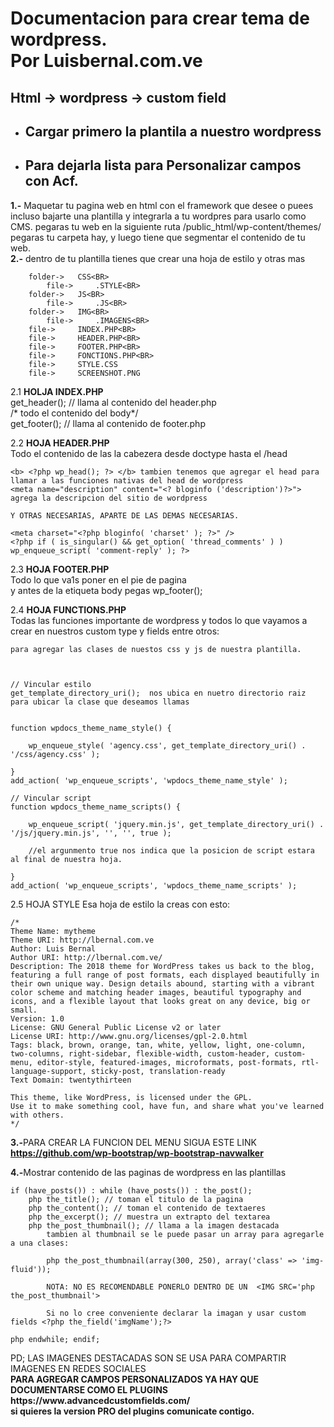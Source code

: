 <h1>Documentacion para crear tema de wordpress.<br>
Por Luisbernal.com.ve</h1>

<h2>Html -> wordpress -> custom field</h2>

<ul>
	<li><h2>Cargar primero la plantila a nuestro wordpress</h2></li>
	<li><h2>Para dejarla lista para Personalizar campos con Acf.</h2></li>
</ul>





<b>1.-</b> Maquetar tu pagina web en html con el framework que desee o puees incluso bajarte una plantilla y integrarla a tu wordpres para usarlo como CMS.
	pegaras tu web en la siguiente ruta /public_html/wp-content/themes/ pegaras tu carpeta hay, y luego tiene que segmentar el contenido de tu web.<br>
<b>2.-</b> dentro de tu plantilla tienes que crear una hoja de estilo 	y otras mas <br>

		folder->   CSS<BR>
			file->     .STYLE<BR>
		folder->   JS<BR>
			file->     .JS<BR>
		folder->   IMG<BR>
			file->     .IMAGENS<BR>
		file->     INDEX.PHP<BR>
		file->     HEADER.PHP<BR>
		file->     FOOTER.PHP<BR>
		file->     FONCTIONS.PHP<BR>
		file->     STYLE.CSS 
		file->     SCREENSHOT.PNG



2.1 <b>HOLJA INDEX.PHP </b>	<br>
get_header(); // llama al contenido del header.php<br>
 /* todo el contenido del body*/<br>
get_footer(); // llama al contenido de footer.php<br>
	

2.2 <b>HOJA HEADER.PHP</b><br> 
	Todo el contenido de las la cabezera desde doctype hasta el /head <br>

	<b> <?php wp_head(); ?> </b> tambien tenemos que agregar el head para llamar a las funciones nativas del head de wordpress
	<meta name="description" content="<? bloginfo ('description')?>"> agrega la descripcion del sitio de wordpress

	Y OTRAS NECESARIAS, APARTE DE LAS DEMAS NECESARIAS.

	<meta charset="<?php bloginfo( 'charset' ); ?>" />
	<?php if ( is_singular() && get_option( 'thread_comments' ) ) wp_enqueue_script( 'comment-reply' ); ?>

2.3 <b>HOJA FOOTER.PHP</b><br> 
	Todo lo que va1s  poner en el pie de pagina <br>
	y antes de la etiqueta body pegas wp_footer();

2.4 <b>HOJA FUNCTIONS.PHP</b><br> 
	Todas las funciones importante de wordpress y todos lo que vayamos a crear en nuestros custom type y fields entre otros:

	para agregar las clases de nuestos css y js de nuestra plantilla.



	// Vincular estilo 
	get_template_directory_uri();  nos ubica en nuetro directorio raiz para ubicar la clase que deseamos llamas


	function wpdocs_theme_name_style() {

		wp_enqueue_style( 'agency.css', get_template_directory_uri() . '/css/agency.css' );

	}
	add_action( 'wp_enqueue_scripts', 'wpdocs_theme_name_style' );

	// Vincular script 
	function wpdocs_theme_name_scripts() {

		wp_enqueue_script( 'jquery.min.js', get_template_directory_uri() . '/js/jquery.min.js', '', '', true );	

		//el argunmento true nos indica que la posicion de script estara al final de nuestra hoja.

	}
	add_action( 'wp_enqueue_scripts', 'wpdocs_theme_name_scripts' );


2.5 HOJA STYLE
	Esa hoja de estilo la creas con esto:

	/*
	Theme Name: mytheme
	Theme URI: http://lbernal.com.ve
	Author: Luis Bernal
	Author URI: http://lbernal.com.ve/
	Description: The 2018 theme for WordPress takes us back to the blog, featuring a full range of post formats, each displayed beautifully in their own unique way. Design details abound, starting with a vibrant color scheme and matching header images, beautiful typography and icons, and a flexible layout that looks great on any device, big or small.
	Version: 1.0
	License: GNU General Public License v2 or later
	License URI: http://www.gnu.org/licenses/gpl-2.0.html
	Tags: black, brown, orange, tan, white, yellow, light, one-column, two-columns, right-sidebar, flexible-width, custom-header, custom-menu, editor-style, featured-images, microformats, post-formats, rtl-language-support, sticky-post, translation-ready
	Text Domain: twentythirteen

	This theme, like WordPress, is licensed under the GPL.
	Use it to make something cool, have fun, and share what you've learned with others.
	*/


<b>3.-</b>PARA CREAR LA FUNCION DEL MENU SIGUA ESTE LINK  <b>https://github.com/wp-bootstrap/wp-bootstrap-navwalker</b>

<b>4.-</b>Mostrar contenido de las paginas de wordpress en las plantillas

	if (have_posts()) : while (have_posts()) : the_post(); 
		php the_title(); // toman el titulo de la pagina 
		php the_content(); // toman el contenido de textaeres 
		php the_excerpt(); // muestra un extrapto del textarea
		php the_post_thumbnail(); // llama a la imagen destacada
			tambien al thumbnail se le puede pasar un array para agregarle a una clases:

			php the_post_thumbnail(array(300, 250), array('class' => 'img-fluid'));

			NOTA: NO ES RECOMENDABLE PONERLO DENTRO DE UN  <IMG SRC='php the_post_thumbnail'>

			Si no lo cree conveniente declarar la imagan y usar custom fields <?php the_field('imgName');?>

	php endwhile; endif; 


<p>PD; LAS IMAGENES DESTACADAS SON SE USA PARA COMPARTIR IMAGENES EN REDES SOCIALES <br>
<b>PARA AGREGAR CAMPOS PERSONALIZADOS YA HAY QUE DOCUMENTARSE COMO EL PLUGINS https://www.advancedcustomfields.com/ <br> si quieres la version PRO del plugins comunicate contigo. </b>
</p>
	

	



